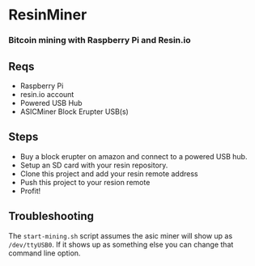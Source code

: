 # ResinMiner
### Bitcoin mining with Raspberry Pi and Resin.io

## Reqs

- Raspberry Pi
- resin.io account
- Powered USB Hub
- ASICMiner Block Erupter USB(s)

## Steps

- Buy a block erupter on amazon and connect to a powered USB hub.
- Setup an SD card with your resin repository.
- Clone this project and add your resin remote address
- Push this project to your resion remote
- Profit!

## Troubleshooting

The `start-mining.sh` script assumes the asic miner will show up as
`/dev/ttyUSB0`. If it shows up as something else you can change that
command line option.
